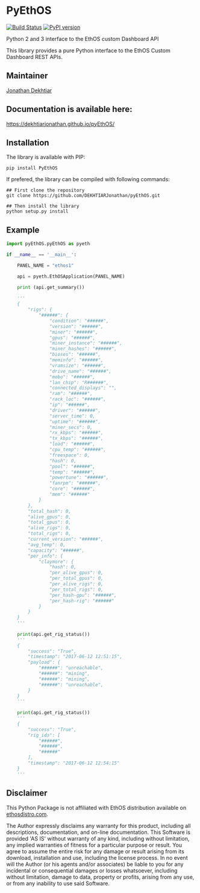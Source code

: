 # PyEthOS

[![Build Status](https://travis-ci.org/DEKHTIARJonathan/pyEthOS.svg?branch=master)](https://travis-ci.org/DEKHTIARJonathan/pyEthOS)
[![PyPI version](https://badge.fury.io/py/pyEthOS.svg)](https://badge.fury.io/py/pyEthOS)

Python 2 and 3 interface to the EthOS custom Dashboard API

This library provides a pure Python interface to the EthOS Custom Dashboard REST APIs.

## Maintainer
[Jonathan Dekhtiar](https://github.com/DEKHTIARJonathan)

## Documentation is available here:
https://dekhtiarjonathan.github.io/pyEthOS/

## Installation

The library is available with PIP:

```shell
pip install PyEthOS
```

If prefered, the library can be compiled with following commands:

```shell
## First clone the repository
git clone https://github.com/DEKHTIARJonathan/pyEthOS.git

## Then install the library
python setup.py install
```

## Example
```python
import pyEthOS.pyEthOS as pyeth

if __name__ == '__main__':

    PANEL_NAME = "ethos1"

    api = pyeth.EthOSApplication(PANEL_NAME)

    print (api.get_summary())
    
    '''
    {
        "rigs": {
            "######": {
                "condition": "######",
                "version": "######",
                "miner": "######",
                "gpus": "######",
                "miner_instance": "######",
                "miner_hashes": "######",
                "bioses": "######",
                "meminfo": "######",
                "vramsize": "######",
                "drive_name": "######",
                "mobo": "######",
                "lan_chip": "R######",
                "connected_displays": "",
                "ram": "######",
                "rack_loc": "######",
                "ip": "######",
                "driver": "######",
                "server_time": 0,
                "uptime": "######",
                "miner_secs": 0,
                "rx_kbps": "######",
                "tx_kbps": "######",
                "load": "######",
                "cpu_temp": "######",
                "freespace": 0,
                "hash": 0,
                "pool": "######",
                "temp": "######",
                "powertune": "######",
                "fanrpm": "######",
                "core": "######",
                "mem": "######"
            }
        },
        "total_hash": 0,
        "alive_gpus": 0,
        "total_gpus": 0,
        "alive_rigs": 0,
        "total_rigs": 0,
        "current_version": "######",
        "avg_temp": 0,
        "capacity": "######",
        "per_info": {
            "claymore": {
                "hash": 0,
                "per_alive_gpus": 0,
                "per_total_gpus": 0,
                "per_alive_rigs": 0,
                "per_total_rigs": 0,
                "per_hash-gpu": "######",
                "per_hash-rig": "######"
            }
        }
    }
    '''
    
    print(api.get_rig_status())
    '''
    {
        "success": "True",
        "timestamp": "2017-06-12 12:51:15",
        "payload": {
            "######": "unreachable",
            "######": "mining",
            "######": "mining",
            "######": "unreachable",
        }
    }
    '''
    
    print(api.get_rig_status())
    '''
    {
        "success": "True",
        "rig_ids": [
            "######",
            "######",
            "######"
        ],
        "timestamp": "2017-06-12 12:54:15"
    }
    '''
```


## Disclaimer
This Python Package is not affiliated with EthOS distribution available on [ethosdistro.com](http://ethosdistro.com/).

The Author expressly disclaims any warranty for this product, including all descriptions, documentation, and on-line documentation. This Software is provided 'AS IS' without warranty of any kind, including without limitation, any implied warranties of fitness for a particular purpose or result. You agree to assume the entire risk for any damage or result arising from its download, installation and use, including the license process. In no event will the Author (or his agents and/or associates) be liable to you for any incidental or consequential damages or losses whatsoever, including without limitation, damage to data, property or profits, arising from any use, or from any inability to use said Software.
